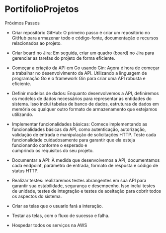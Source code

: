 # PortifolioProjetos

Próximos Passos
 - Criar repositório GitHub: O primeiro passo é criar um repositório no GitHub para armazenar todo o código-fonte, documentação e recursos relacionados ao projeto.
  
 - Criar board no Jira: Em seguida, criar um quadro (board) no Jira para gerenciar as tarefas do projeto de forma eficiente.

 - Começar a criação da API em Go usando Gin: Agora é hora de começar a trabalhar no desenvolvimento da API. Utilizando a linguagem de programação Go e o framework Gin para criar uma API robusta e eficiente. 

 - Definir modelos de dados: Enquanto desenvolvemos a API, definiremos os modelos de dados necessários para representar as entidades do sistema. Isso inclui tabelas de banco de dados, estruturas de dados em memória ou qualquer outro formato de armazenamento que estejamos utilizando.

 - Implementar funcionalidades básicas: Comece implementando as funcionalidades básicas da API, como autenticação, autorização, validação de entrada e manipulação de solicitações HTTP. Teste cada funcionalidade cuidadosamente para garantir que ela esteja funcionando conforme o esperado e     
   cumprindo os requisitos do seu projeto.
 
 - Documentar a API: À medida que desenvolvemos a API, documentamos cada endpoint, parâmetro de entrada, formato de resposta e código de status HTTP. 

 - Realizar testes: realizaremos testes abrangentes em sua API para garantir sua estabilidade, segurança e desempenho. Isso inclui testes de unidade, testes de integração e testes de aceitação para cobrir todos os aspectos do sistema.

 - Criar as telas que o usuario fará a interação.

 - Testar as telas, com o fluxo de sucesso e falha.

 - Hospedar todos os serviços na AWS
   
